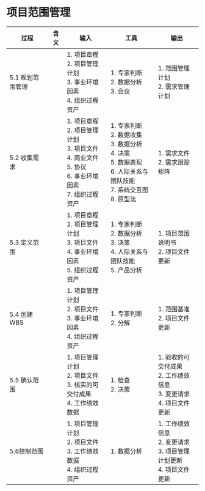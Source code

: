 # 项目范围管理

| 过程             | 含义 | 输入                                                         | 工具                                                         | 输出                                                         |
| ---------------- | ---- | ------------------------------------------------------------ | ------------------------------------------------------------ | ------------------------------------------------------------ |
| 5.1 规划范围管理 |      | 1. 项目章程<br />2. 项目管理计划<br />3. 事业环境因素<br />4. 组织过程资产 | 1. 专家判断<br />2. 数据分析<br />3. 会议                    | 1. 范围管理计划<br />2. 需求管理计划                         |
| 5.2 收集需求     |      | 1. 项目章程<br />2. 项目管理计划<br />3. 项目文件<br />4. 商业文件<br />5. 协议<br />6. 事业环境因素<br />7. 组织过程资产 | 1. 专家判断<br />2. 数据收集<br />3. 数据分析<br />4. 决策<br />5. 数据表现<br />6. 人际关系与团队技能<br />7. 系统交互图<br />8. 原型法 | 1. 需求文件<br />2. 需求跟踪矩阵                             |
| 5.3 定义范围     |      | 1. 项目章程<br />2. 项目管理计划<br />3. 项目文件<br />4. 事业环境因素<br />5. 组织过程资产 | 1. 专家判断<br />2. 数据分析<br />3. 决策<br />4. 人际关系与团队技能<br />5. 产品分析 | 1. 项目范围说明书<br />2. 项目文件更新                       |
| 5.4 创建 WBS     |      | 1. 项目管理计划<br />2. 项目文件<br />3. 事业环境因素<br />4. 组织过程资产 | 1. 专家判断<br />2. 分解                                     | 1. 范围基准<br />2. 项目文件更新                             |
| 5.5 确认范围     |      | 1. 项目管理计划<br />2. 项目文件<br />3. 核实的可交付成果<br />4. 工作绩效数据 | 1. 检查<br />2. 决策                                         | 1. 验收的可交付成果<br />2. 工作绩效信息<br />3. 变更请求<br />4. 项目文件更新 |
| 5.6控制范围      |      | 1. 项目管理计划<br />2. 项目文件<br />3. 工作绩效数据<br />4. 组织过程资产 | 1. 数据分析                                                  | 1. 工作绩效信息<br />2. 变更请求<br />3. 项目管理计划更新<br />4. 项目文件更新 |

